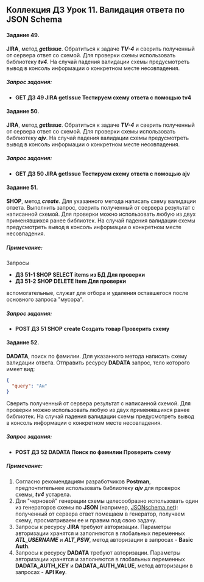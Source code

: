 ## **Коллекция ДЗ Урок 11.** Валидация ответа по JSON Schema

#### Задание 49.

**JIRA**, метод _**getIssue**_. Обратиться к задаче _**TV-4**_ и сверить полученный от сервера ответ со схемой. Для проверки схемы использовать библиотеку _**tv4**_. На случай падения валидации схемы предусмотреть вывод в консоль информации о конкретном месте несовпадения.

##### Запрос задания:

- **GET ДЗ 49 JIRA getIssue Тестируем схему ответа с помощью tv4**
    

#### Задание 50.

**JIRA**, метод _**getIssue**_. Обратиться к задаче _**TV-4**_ и сверить полученный от сервера ответ со схемой. Для проверки схемы использовать библиотеку _**ajv**_. На случай падения валидации схемы предусмотреть вывод в консоль информации о конкретном месте несовпадения.

##### Запрос задания:

- **GET ДЗ 50 JIRA getIssue Тестируем схему ответа с помощью ajv**
    

#### Задание 51.

**SHOP**, метод _**create**_. Для указанного метода написать схему валидации ответа. Выполнить запрос, сверить полученный от сервера результат с написанной схемой. Для проверки можно использовать любую из двух применявшихся ранее библиотек. На случай падения валидации схемы предусмотреть вывод в консоль информации о конкретном месте несовпадения.

##### Примечание:

Запросы

- **ДЗ 51-1 SHOP SELECT items из БД Для проверки**
- **ДЗ 51-2 SHOP DELETE Item Для проверки**
    

вспомогательные, служат для отбора и удаления оставшегося после основного запроса "мусора".

##### Запрос задания:

- **POST ДЗ 51 SHOP create Создать товар Проверить схему**
    

#### Задание 52.

**DADATA**, поиск по фамилии. Для указанного метода написать схему валидации ответа. Отправить ресурсу **DADATA** запрос, тело которого имеет вид:

``` json
{
  "query": "Ан"
}

 ```

Сверить полученный от сервера результат с написанной схемой. Для проверки можно использовать любую из двух применявшихся ранее библиотек. На случай падения валидации схемы предусмотреть вывод в консоль информации о конкретном месте несовпадения.

##### Запрос задания:

- **POST ДЗ 52 DADATA Поиск по фамилии Проверить схему**
    

##### Примечание:

1. Согласно рекомендациям разработчиков **Postman**, предпочтительнее использовать библиотеку _**ajv**_ для проверок схемы, _**tv4**_ устарела.
2. Для "черновой" генерации схемы целесообразно использовать один из генераторов схемы по **JSON** (например, [JSONschema.net](https://jsonschema.net)): полученный от сервера ответ помещаем в генератор, получаем схему, просматриваем ее и правим под свою задачу.
3. Запросы к ресурсу **JIRA** требуют авторизации. Параметры авторизации хранятся и заполняются в глобальных переменных _**ATL_USERNAME**_ и _**ALT_PSW**_, метод авторизации в запросах - **Basic Auth**.
4. Запросы к ресурсу **DADATA** требуют авторизации. Параметры авторизации хранятся и заполняются в глобальных переменных **DADATA_AUTH_KEY** и **DADATA_AUTH_VALUE**, метод авторизации в запросах - **API Key**.